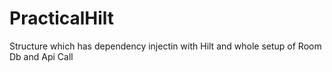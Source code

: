 # PracticalHilt
Structure which has dependency injectin with Hilt and whole setup of Room Db and Api Call
